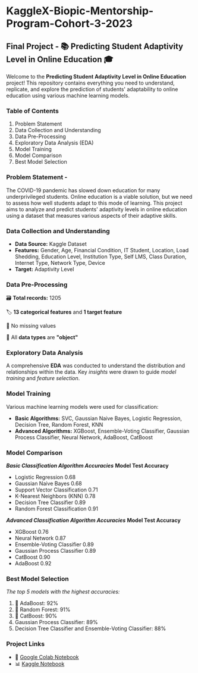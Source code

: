# KaggleX-Biopic-Mentorship-Program-Cohort-3-2023
## Final Project - **📚 Predicting Student Adaptivity Level in Online Education 🎓**

Welcome to the **Predicting Student Adaptivity Level in Online Education** project! This repository contains everything you need to understand, replicate, and explore the prediction of students' adaptability to online education using various machine learning models.

### Table of Contents
1. Problem Statement
2. Data Collection and Understanding
3. Data Pre-Processing
4. Exploratory Data Analysis (EDA)
5. Model Training
6. Model Comparison
7. Best Model Selection


### Problem Statement - 
The COVID-19 pandemic has slowed down education for many underprivileged students. Online education is a viable solution, but we need to assess how well students adapt to this mode of learning. This project aims to analyze and predict students' adaptivity levels in online education using a dataset that measures various aspects of their adaptive skills.

### Data Collection and Understanding
* **Data Source:** Kaggle Dataset
* **Features:** Gender, Age, Financial Condition, IT Student, Location, Load Shedding, Education Level, Institution Type, Self LMS, Class Duration, Internet Type, Network Type, Device
* **Target:** Adaptivity Level

### Data Pre-Processing
🗃️ **Total records:** 1205

🏷️ **13 categorical features** and **1 target feature**

🚫 No missing values

📂 All **data types** are **"object"**

### Exploratory Data Analysis
A comprehensive **EDA** was conducted to understand the distribution and relationships within the data. Key _insights_ were drawn to guide _model training_ and _feature selection_.

### Model Training
Various machine learning models were used for classification:

* **Basic Algorithms:** SVC, Gaussian Naive Bayes, Logistic Regression, Decision Tree, Random Forest, KNN
* **Advanced Algorithms:** XGBoost, Ensemble-Voting Classifier, Gaussian Process Classifier, Neural Network, AdaBoost, CatBoost

### Model Comparison
**_Basic Classification Algorithm Accuracies_**
**Model	Test Accuracy**
* Logistic Regression	0.68
* Gaussian Naive Bayes	0.68
* Support Vector Classification	0.71
* K-Nearest Neighbors (KNN)	0.78
* Decision Tree Classifier	0.89
* Random Forest Classification	0.91

**_Advanced Classification Algorithm Accuracies_**
**Model	Test Accuracy**
* XGBoost	0.76
* Neural Network	0.87
* Ensemble-Voting Classifier	0.89
* Gaussian Process Classifier	0.89
* CatBoost	0.90
* AdaBoost	0.92

### Best Model Selection
_The top 5 models with the highest accuracies:_

1. 🥇 AdaBoost: 92%
2. 🥈 Random Forest: 91%
3. 🥉 CatBoost: 90%
4. Gaussian Process Classifier: 89%
5. Decision Tree Classifier and Ensemble-Voting Classifier: 88%

### Project Links
* 📔 [Google Colab Notebook](https://colab.research.google.com/drive/1X52hazlrJRDl7vkXYX4GY9N9pnyV6mDQ?usp=sharing) 
* 📊 [Kaggle Notebook](https://www.kaggle.com/code/garimasharma05/analysing-student-performance-based-onlineeducat)

